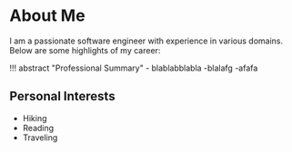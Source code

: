 # About Me

I am a passionate software engineer with experience in various domains. Below are some highlights of my career:

!!! abstract "Professional Summary"
    - blablabblabla
    -blalafg
    -afafa

## Personal Interests
- Hiking
- Reading
- Traveling
